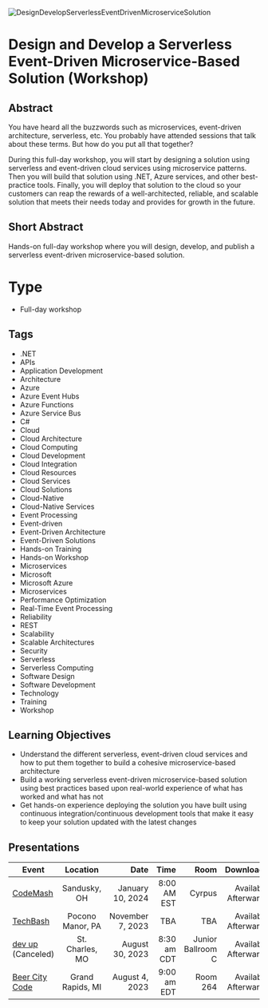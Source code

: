 ![DesignDevelopServerlessEventDrivenMicroserviceSolution](Thumbnail.png)

# Design and Develop a Serverless Event-Driven Microservice-Based Solution (Workshop)

## Abstract
You have heard all the buzzwords such as microservices, event-driven architecture, serverless, etc. You probably have attended sessions that talk about these terms. But how do you put all that together?

During this full-day workshop, you will start by designing a solution using serverless and event-driven cloud services using microservice patterns. Then you will build that solution using .NET, Azure services, and other best-practice tools. Finally, you will deploy that solution to the cloud so your customers can reap the rewards of a well-architected, reliable, and scalable solution that meets their needs today and provides for growth in the future.

## Short Abstract
Hands-on full-day workshop where you will design, develop, and publish a serverless event-driven microservice-based solution.

# Type
* Full-day workshop

## Tags
-	.NET
-	APIs
-	Application Development
-	Architecture
-	Azure
-	Azure Event Hubs
-	Azure Functions
-	Azure Service Bus
-	C#
-	Cloud
-	Cloud Architecture
-	Cloud Computing
-	Cloud Development
-	Cloud Integration
-	Cloud Resources
-	Cloud Services
-	Cloud Solutions
-	Cloud-Native
-	Cloud-Native Services
-	Event Processing
-	Event-driven
-	Event-Driven Architecture
-	Event-Driven Solutions
-	Hands-on Training
-	Hands-on Workshop
-	Microservices
-	Microsoft
-	Microsoft Azure
-	Microservices
-	Performance Optimization
-	Real-Time Event Processing
-	Reliability
-	REST
-	Scalability
-	Scalable Architectures
-	Security
-	Serverless
-	Serverless Computing
-	Software Design
-	Software Development
-	Technology
-	Training
-	Workshop

## Learning Objectives
* Understand the different serverless, event-driven cloud services and how to put them together to build a cohesive microservice-based architecture
* Build a working serverless event-driven microservice-based solution using best practices based upon real-world experience of what has worked and what has not
* Get hands-on experience deploying the solution you have built using continuous integration/continuous development tools that make it easy to keep your solution updated with the latest changes

## Presentations

| Event | Location | Date | Time | Room | Downloads |
|-------|:--------:|-----:|-----:|-----:|----------:|
| [CodeMash](https://codemash.org/session-details/?id=532679) | Sandusky, OH | January 10, 2024 | 8:00 AM EST | Cyrpus | Available Afterwards |
| [TechBash](https://techbash.com/) | Pocono Manor, PA | November 7, 2023 | TBA | TBA | Available Afterwards |
| [dev up](https://www.devupconf.org/) (Canceled) | St. Charles, MO | August 30, 2023 | 8:30 am CDT| Junior Ballroom C | Available Afterwards |
| [Beer City Code](https://www.beercitycode.com/) | Grand Rapids, MI | August 4, 2023 | 9:00 am EDT | Room 264 | Available Afterwards |
